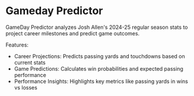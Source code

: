 # Gameday Predictor
GameDay Predictor analyzes Josh Allen's 2024-25 regular season stats to project career milestones and predict game outcomes.

Features:
- Career Projections: Predicts passing yards and touchdowns based on current stats
- Game Predictions: Calculates win probabilities and expected passing performance
- Performance Insights: Highlights key metrics like passing yards in wins vs losses

